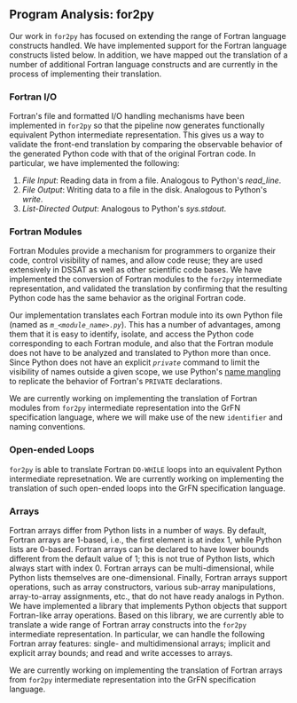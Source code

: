 ## Program Analysis: for2py

Our work in `for2py` has focused on extending the range of Fortran
language constructs handled.  We have implemented support for the
Fortran language constructs listed below.  In addition, we have mapped
out the translation of a number of additional Fortran language
constructs and are currently in the process of implementing their
translation.

### Fortran I/O

Fortran's file and formatted I/O handling mechanisms have been implemented in `for2py` so that the pipeline now generates functionally equivalent Python intermediate representation. This gives us a way to validate the front-end translation by comparing the observable behavior of the generated Python code with that of the original Fortran code. In particular, we have implemented the following:

1. _File Input_: Reading data in from a file. Analogous to Python's _read_line_.
2. _File Output_: Writing data to a file in the disk. Analogous to Python's _write_.
3. _List-Directed Output_: Analogous to Python's _sys.stdout_. 

### Fortran Modules

Fortran Modules provide a mechanism for programmers to organize their code,
control visibility of names, and allow code reuse; they are used
extensively in DSSAT as well as other scientific code bases.  We have
implemented the conversion of Fortran modules to the `for2py` intermediate representation, and validated the translation by confirming that the resulting Python code
has the same behavior as the original Fortran code.

Our implementation translates each Fortran module into its own Python
file (named as _`m_<module_name>.py`_).  This has a number of
advantages, among them that it is easy to identify, isolate, and access
the Python code corresponding to each Fortran module, and also that the
Fortran module does not have to be analyzed and translated to Python
more than once.  Since Python does not have an explicit _`private`_
command to limit the visibility of names outside a given scope, we use
Python's [name mangling](https://docs.python.org/2/tutorial/classes.html#private-variables-and-class-local-references) to replicate the behavior of Fortran's `PRIVATE`
declarations.
    
We are currently working on implementing the translation of Fortran modules from `for2py` intermediate representation into the GrFN specification language, where we will make use of the new `identifier` and naming conventions.


### Open-ended Loops

`for2py` is able to translate Fortran `DO-WHILE` loops into an equivalent Python intermediate represetnation.  We are currently working on implementing the translation of such open-ended loops into the GrFN specification language.


### Arrays

Fortran arrays differ from Python lists in a number of ways. By default, Fortran arrays are 1-based, i.e., the first element is at index 1, while Python lists are 0-based.  Fortran arrays can be declared to have lower bounds different from the default value of 1; this is not true of Python lists, which always start with index 0.  Fortran arrays can be multi-dimensional, while Python lists themselves are one-dimensional.  Finally, Fortran arrays support operations, such as array constructors, various sub-array manipulations, array-to-array assignments, etc., that do not have ready analogs in Python.  We have implemented a library that implements Python objects that support Fortran-like array operations.  Based on this library, we are currently able to translate a wide range of Fortran array constructs into the `for2py` intermediate representation.  In particular, we can handle the following Fortran array features: single- and multidimensional arrays; implicit and explicit array bounds; and read and write accesses to arrays.

We are currently working on implementing the translation of Fortran arrays from `for2py` intermediate representation into the GrFN specification language.
